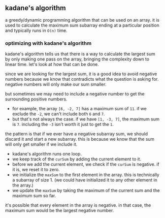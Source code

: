 ## kadane's algorithm
a greedy/dynamic programming algorithm that can be used on an array. it is used to calculate the maximum sum subarray 
ending at a particular position and typically runs in `O(n)` time.

### optimizing with kadane's algorithm
kadane's algorithm tells us that there is a way to calculate the largest sum by only making one pass on the array, 
bringing the complexity down to linear time. let's look at how that can be done.

since we are looking for the largest sum, it is a good idea to avoid negative numbers because we know that contradicts 
what the question is asking for. negative numbers will only make our sum smaller.

but sometimes we may need to include a negative number to get the surrounding positive numbers.

- for example, the array `[6, -2, 7]` has a maximum sum of `11`. if we exclude the `-2`, we can't include both `6` and `7`.
- but that's not always the case. if we have `[1, -3, 7]`, the maximum sum is `7`. including the `-3` isn't worth it just 
to get the `1`.

the pattern is that if we ever have a negative subarray sum, we should discard it and start a new subarray. 
this is because we know that the sum will only get smaller if we include it.

- kadane's algorithm runs one loop. 
- we keep track of the `curSum` by adding the current element to it. 
- before we add the current element, we check if the `curSum` is negative. if it is, we reset it to zero. 
- we initialize the `maxSum` to the first element in the array. this is technically a subarray of size 1. (we could have 
initialized it to any other element in the array.)
- we update the `maxSum` by taking the maximum of the current sum and the maximum sum so far.

it's possible that every element in the array is negative. in that case, the maximum sum would be the largest negative
number.